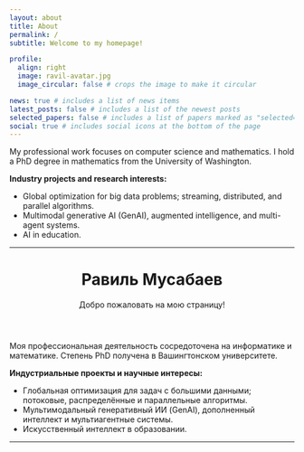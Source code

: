 ```yaml
---
layout: about
title: About
permalink: /
subtitle: Welcome to my homepage!

profile:
  align: right
  image: ravil-avatar.jpg
  image_circular: false # crops the image to make it circular

news: true # includes a list of news items
latest_posts: false # includes a list of the newest posts
selected_papers: false # includes a list of papers marked as "selected={true}"
social: true # includes social icons at the bottom of the page
---
```


My professional work focuses on computer science and mathematics. I hold a PhD degree in mathematics from the University of Washington.

**Industry projects and research interests:**

- Global optimization for big data problems; streaming, distributed, and parallel algorithms.
- Multimodal generative AI (GenAI), augmented intelligence, and multi-agent systems.
- AI in education.

---

<header class="post-header">
      <h1 class="post-title">
        <span class="font-weight-bold">Равиль</span> Мусабаев
      </h1>
      <p class="desc">Добро пожаловать на мою страницу!</p>
</header>

Моя профессиональная деятельность сосредоточена на информатике и математике. Степень PhD получена в Вашингтонском университете.

**Индустриальные проекты и научные интересы:**

- Глобальная оптимизация для задач с большими данными; потоковые, распределённые и параллельные алгоритмы.
- Мультимодальный генеративный ИИ (GenAI), дополненный интеллект и мультиагентные системы.
- Искусственный интеллект в образовании.

---